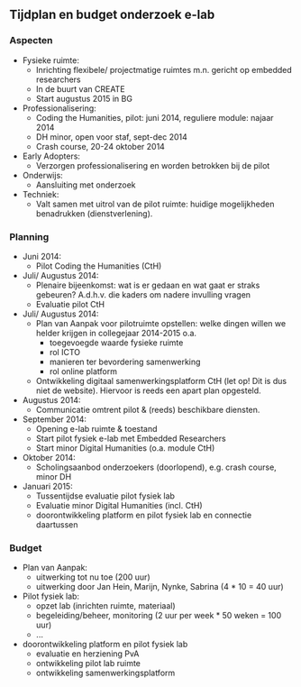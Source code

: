 ## Tijdplan en budget onderzoek e-lab

### Aspecten

+ Fysieke ruimte:
  + Inrichting flexibele/ projectmatige ruimtes m.n. gericht op embedded researchers
  + In de buurt van CREATE
  + Start augustus 2015 in BG
+ Professionalisering:
  + Coding the Humanities, pilot: juni 2014, reguliere module: najaar 2014
  + DH minor, open voor staf, sept-dec 2014
  + Crash course, 20-24 oktober 2014
+ Early Adopters: 
  + Verzorgen professionalisering en worden betrokken bij de pilot
+ Onderwijs: 
  + Aansluiting met onderzoek
+ Techniek: 
  + Valt samen met uitrol van de pilot ruimte: huidige mogelijkheden benadrukken (dienstverlening).



### Planning

+ Juni 2014:
  + Pilot Coding the Humanities (CtH)
+ Juli/ Augustus 2014:
  + Plenaire bijeenkomst: wat is er gedaan en wat gaat er straks gebeuren? A.d.h.v. die kaders om nadere invulling vragen
  + Evaluatie pilot CtH
+ Juli/ Augustus 2014:
  + Plan van Aanpak voor pilotruimte opstellen: welke dingen willen we helder krijgen in collegejaar 2014-2015 o.a. 
    + toegevoegde waarde fysieke ruimte
    + rol ICTO
    + manieren ter bevordering samenwerking
    + rol online platform
  + Ontwikkeling digitaal samenwerkingsplatform CtH (let op! Dit is dus niet de website). Hiervoor is reeds een apart plan opgesteld.
+ Augustus 2014:
  + Communicatie omtrent pilot & (reeds) beschikbare diensten.
+ September 2014:
  + Opening e-lab ruimte & toestand
  + Start pilot fysiek e-lab met Embedded Researchers
  + Start minor Digital Humanities (o.a. module CtH)
+ Oktober 2014:
  + Scholingsaanbod onderzoekers (doorlopend), e.g. crash course, minor DH
+ Januari 2015:
  + Tussentijdse evaluatie pilot fysiek lab
  + Evaluatie minor Digital Humanities (incl. CtH)
  + doorontwikkeling platform en pilot fysiek lab en connectie daartussen

### Budget

+ Plan van Aanpak: 
  + uitwerking tot nu toe (200 uur)
  + uitwerking door Jan Hein, Marijn, Nynke, Sabrina (4 * 10 = 40 uur)
+ Pilot fysiek lab:
  + opzet lab (inrichten ruimte, materiaal)
  + begeleiding/beheer, monitoring (2 uur per week * 50 weken = 100 uur)
  + ...
+ doorontwikkeling platform en pilot fysiek lab
  + evaluatie en herziening PvA
  + ontwikkeling pilot lab ruimte
  + ontwikkeling samenwerkingsplatform

